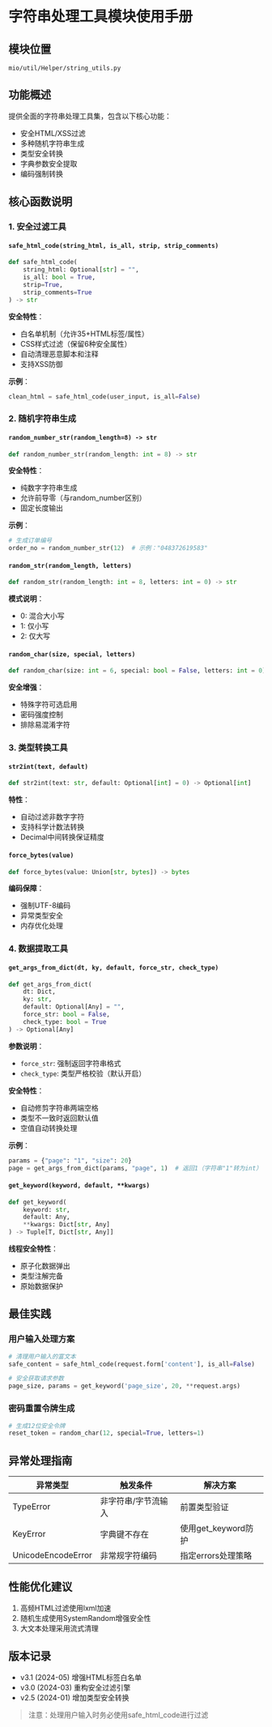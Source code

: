 # 字符串处理工具模块使用手册

## 模块位置
`mio/util/Helper/string_utils.py`

## 功能概述
提供全面的字符串处理工具集，包含以下核心功能：
- 安全HTML/XSS过滤
- 多种随机字符串生成
- 类型安全转换
- 字典参数安全提取
- 编码强制转换

## 核心函数说明

### 1. 安全过滤工具
#### `safe_html_code(string_html, is_all, strip, strip_comments)`
```python
def safe_html_code(
    string_html: Optional[str] = "",
    is_all: bool = True,
    strip=True,
    strip_comments=True
) -> str
```
**安全特性**：
- 白名单机制（允许35+HTML标签/属性）
- CSS样式过滤（保留6种安全属性）
- 自动清理恶意脚本和注释
- 支持XSS防御

**示例**：
```python
clean_html = safe_html_code(user_input, is_all=False)
```

### 2. 随机字符串生成
#### `random_number_str(random_length=8) -> str`
```python
def random_number_str(random_length: int = 8) -> str
```
**安全特性**：
- 纯数字字符串生成
- 允许前导零（与random_number区别）
- 固定长度输出

**示例**：
```python
# 生成订单编号
order_no = random_number_str(12)  # 示例："048372619583"
```

#### `random_str(random_length, letters)`
```python
def random_str(random_length: int = 8, letters: int = 0) -> str
```
**模式说明**：
- 0: 混合大小写
- 1: 仅小写
- 2: 仅大写

#### `random_char(size, special, letters)`
```python
def random_char(size: int = 6, special: bool = False, letters: int = 0) -> str
```
**安全增强**：
- 特殊字符可选启用
- 密码强度控制
- 排除易混淆字符

### 3. 类型转换工具
#### `str2int(text, default)`
```python
def str2int(text: str, default: Optional[int] = 0) -> Optional[int]
```
**特性**：
- 自动过滤非数字字符
- 支持科学计数法转换
- Decimal中间转换保证精度

#### `force_bytes(value)`
```python
def force_bytes(value: Union[str, bytes]) -> bytes
```
**编码保障**：
- 强制UTF-8编码
- 异常类型安全
- 内存优化处理

### 4. 数据提取工具
#### `get_args_from_dict(dt, ky, default, force_str, check_type)`
```python
def get_args_from_dict(
    dt: Dict,
    ky: str,
    default: Optional[Any] = "",
    force_str: bool = False,
    check_type: bool = True
) -> Optional[Any]
```
**参数说明**：
- `force_str`: 强制返回字符串格式
- `check_type`: 类型严格校验（默认开启）

**安全特性**：
- 自动修剪字符串两端空格
- 类型不一致时返回默认值
- 空值自动转换处理

**示例**：
```python
params = {"page": "1", "size": 20}
page = get_args_from_dict(params, "page", 1)  # 返回1（字符串"1"转为int）
```

#### `get_keyword(keyword, default, **kwargs)`
```python
def get_keyword(
    keyword: str,
    default: Any,
    **kwargs: Dict[str, Any]
) -> Tuple[T, Dict[str, Any]]
```
**线程安全特性**：
- 原子化数据弹出
- 类型注解完备
- 原始数据保护

## 最佳实践
### 用户输入处理方案
```python
# 清理用户输入的富文本
safe_content = safe_html_code(request.form['content'], is_all=False)

# 安全获取请求参数
page_size, params = get_keyword('page_size', 20, **request.args)
```

### 密码重置令牌生成
```python
# 生成12位安全令牌
reset_token = random_char(12, special=True, letters=1)
```

## 异常处理指南
| 异常类型         | 触发条件                  | 解决方案               |
|------------------|--------------------------|-----------------------|
| TypeError        | 非字符串/字节流输入       | 前置类型验证          |
| KeyError         | 字典键不存在              | 使用get_keyword防护   |
| UnicodeEncodeError| 非常规字符编码            | 指定errors处理策略    |

## 性能优化建议
1. 高频HTML过滤使用lxml加速
2. 随机生成使用SystemRandom增强安全性
3. 大文本处理采用流式清理

## 版本记录
- v3.1 (2024-05) 增强HTML标签白名单
- v3.0 (2024-03) 重构安全过滤引擎
- v2.5 (2024-01) 增加类型安全转换

> 注意：处理用户输入时务必使用safe_html_code进行过滤